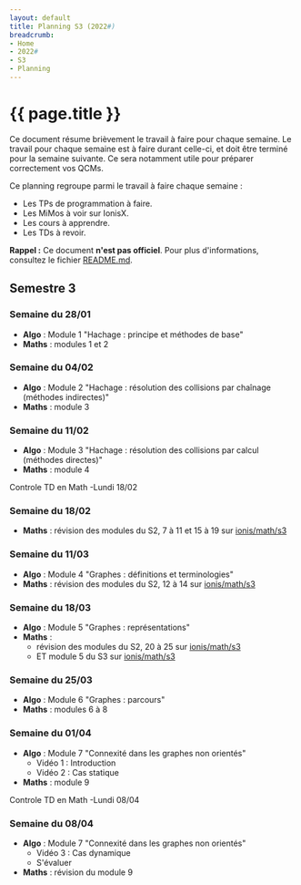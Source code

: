 ```yaml
---
layout: default
title: Planning S3 (2022#)
breadcrumb:
- Home
- 2022#
- S3
- Planning
---
```


# {{ page.title }}

Ce document résume brièvement le travail à faire pour chaque semaine.
Le travail pour chaque semaine est à faire durant celle-ci, et doit être terminé pour la semaine suivante. Ce sera notamment utile pour préparer correctement vos QCMs.

Ce planning regroupe parmi le travail à faire chaque semaine :
- Les TPs de programmation à faire.
- Les MiMos à voir sur IonisX.
- Les cours à apprendre.
- Les TDs à revoir.

**Rappel :** Ce document **n'est pas officiel**.
Pour plus d'informations, consultez le fichier [README.md](../../README.md).


## Semestre 3

### Semaine du 28/01 

- **Algo** : Module 1 "Hachage : principe et méthodes de base"
- **Maths** : modules 1 et 2

### Semaine du 04/02  

- **Algo** : Module 2 "Hachage : résolution des collisions par chaînage (méthodes indirectes)"
- **Maths** : module 3

### Semaine du 11/02 

- **Algo** : Module 3 "Hachage : résolution des collisions par calcul (méthodes directes)"
- **Maths** : module 4

Controle TD en Math -Lundi 18/02

### Semaine du 18/02 

- **Maths** : révision des modules du S2, 7 à 11 et 15 à 19 sur [ionis/math/s3](https://ionisx.com/courses/5b5f1c0bdd7f5e39c986908e/epita-maths-s2)

### Semaine du 11/03 

- **Algo** : Module 4 "Graphes : définitions et terminologies"
- **Maths** : révision des modules du S2, 12 à 14 sur [ionis/math/s3](https://ionisx.com/courses/5b5f1c0bdd7f5e39c986908e/epita-maths-s2)

### Semaine du 18/03 

- **Algo** : Module 5 "Graphes : représentations"
- **Maths** : 
	- révision des modules du S2, 20 à 25 sur [ionis/math/s3](https://ionisx.com/courses/5b5f1c0bdd7f5e39c986908e/epita-maths-s2)
	- ET module 5 du S3 sur [ionis/math/s3](https://ionisx.com/courses/5b5f1c38dd7f5e39c986908f/epita-maths-s3)

### Semaine du 25/03 

- **Algo** : Module 6 "Graphes : parcours"
- **Maths** : modules 6 à 8

### Semaine du 01/04

- **Algo** : Module 7 "Connexité dans les graphes non orientés"
  - Vidéo 1 : Introduction
  - Vidéo 2 : Cas statique
- **Maths** : module 9

Controle TD en Math -Lundi 08/04

### Semaine du 08/04 

- **Algo** : Module 7 "Connexité dans les graphes non orientés"
  - Vidéo 3 : Cas dynamique
  - S'évaluer
- **Maths** : révision du module 9

